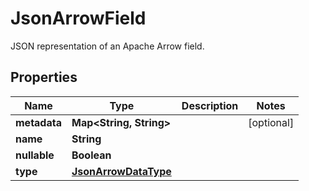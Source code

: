 

# JsonArrowField

JSON representation of an Apache Arrow field. 

## Properties

| Name | Type | Description | Notes |
|------------ | ------------- | ------------- | -------------|
|**metadata** | **Map&lt;String, String&gt;** |  |  [optional] |
|**name** | **String** |  |  |
|**nullable** | **Boolean** |  |  |
|**type** | [**JsonArrowDataType**](JsonArrowDataType.md) |  |  |



